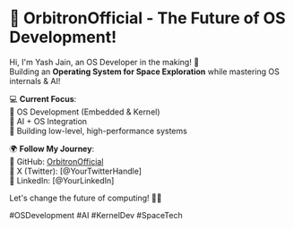 # 🚀 OrbitronOfficial - The Future of OS Development! 

Hi, I'm Yash Jain, an OS Developer in the making! 🌌  
Building an **Operating System for Space Exploration** while mastering OS internals & AI!  

💻 **Current Focus**:  
🔹 OS Development (Embedded & Kernel)  
🔹 AI + OS Integration  
🔹 Building low-level, high-performance systems  

🌍 **Follow My Journey**:  
🔗 GitHub: [OrbitronOfficial](https://github.com/OrbitronOfficial)  
🔗 X (Twitter): [@YourTwitterHandle]  
🔗 LinkedIn: [@YourLinkedIn]  

Let's change the future of computing! 🚀✨  

#OSDevelopment #AI #KernelDev #SpaceTech

